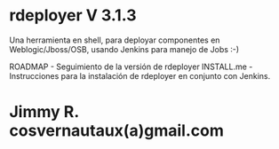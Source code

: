# rdeployer V 3.1.3
Una herramienta en shell, para deployar componentes en Weblogic/Jboss/OSB, usando Jenkins para manejo de Jobs :-)

ROADMAP     -   Seguimiento de la versión de rdeployer
INSTALL.me  -   Instrucciones para la instalación de rdeployer en conjunto con Jenkins.

# Jimmy R. cosvernautaux(a)gmail.com

